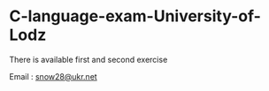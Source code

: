 ﻿# C-language-exam-University-of-Lodz
 There is available first and second exercise
 
 Email : snow28@ukr.net

